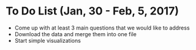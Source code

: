 <h1> To Do List (Jan, 30 - Feb, 5, 2017)  </h1>

<ul>

<li> Come up with at least 3 main questions that we would like to address </li>
<li> Download the data and merge them into one file</li>
<li> Start simple visualizations</li>

</ul>
